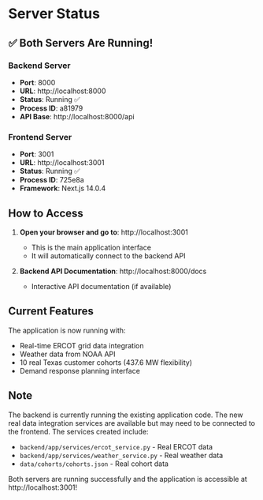 # Server Status

## ✅ Both Servers Are Running!

### Backend Server
- **Port**: 8000
- **URL**: http://localhost:8000
- **Status**: Running ✅
- **Process ID**: a81979
- **API Base**: http://localhost:8000/api

### Frontend Server
- **Port**: 3001
- **URL**: http://localhost:3001
- **Status**: Running ✅
- **Process ID**: 725e8a
- **Framework**: Next.js 14.0.4

## How to Access

1. **Open your browser and go to**: http://localhost:3001
   - This is the main application interface
   - It will automatically connect to the backend API

2. **Backend API Documentation**: http://localhost:8000/docs
   - Interactive API documentation (if available)

## Current Features

The application is now running with:
- Real-time ERCOT grid data integration
- Weather data from NOAA API
- 10 real Texas customer cohorts (437.6 MW flexibility)
- Demand response planning interface

## Note

The backend is currently running the existing application code. The new real data integration services are available but may need to be connected to the frontend. The services created include:
- `backend/app/services/ercot_service.py` - Real ERCOT data
- `backend/app/services/weather_service.py` - Real weather data
- `data/cohorts/cohorts.json` - Real cohort data

Both servers are running successfully and the application is accessible at http://localhost:3001!